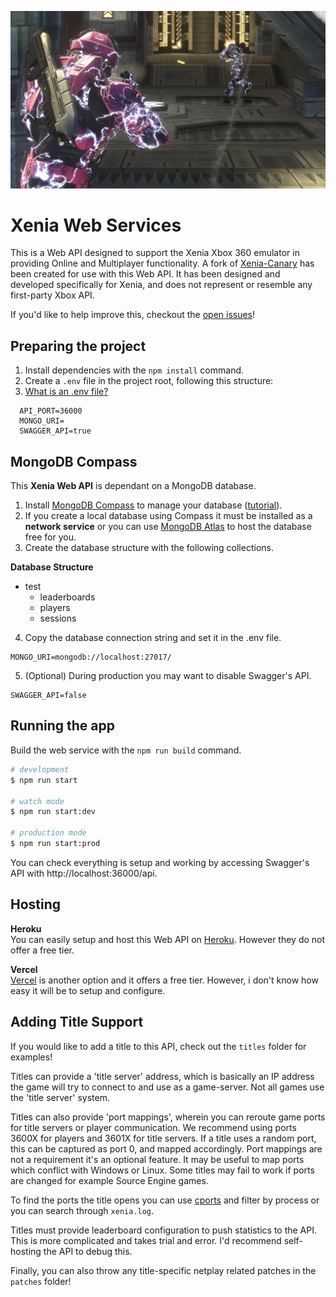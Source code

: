 ![hero](hero.jpg)
# Xenia Web Services

This is a Web API designed to support the Xenia Xbox 360 emulator in providing Online and Multiplayer functionality. A fork of [Xenia-Canary](https://github.com/AdrianCassar/xenia-canary/tree/netplay_upnp_canary_experimental#netplay-fork) has been created for use with this Web API.
It has been designed and developed specifically for Xenia, and does not represent or resemble any first-party Xbox API.

If you'd like to help improve this, checkout the [open issues](https://github.com/ahnewark/Xenia-WebServices/issues)!

## Preparing the project

1. Install dependencies with the `npm install` command.
2. Create a `.env` file in the project root, following this structure:
3. [What is an .env file?](https://devcenter.heroku.com/articles/heroku-local#set-up-your-local-environment-variables)

```env
  API_PORT=36000
  MONGO_URI=
  SWAGGER_API=true
```

## MongoDB Compass
This **Xenia Web API** is dependant on a MongoDB database.

1. Install [MongoDB Compass](https://www.mongodb.com/try/download/compass) to manage your database ([tutorial](https://www.youtube.com/watch?v=gDOKSgqM-bQ)).
2. If you create a local database using Compass it must be installed as a **network service** or you can use [MongoDB Atlas](https://www.mongodb.com/atlas/database) to host the database free for you.
3. Create the database structure with the following collections.

**Database Structure**
- test
  - leaderboards
  - players
  - sessions

4. Copy the database connection string and set it in the .env file.

```
MONGO_URI=mongodb://localhost:27017/
```

5. (Optional) During production you may want to disable Swagger's API.

```
SWAGGER_API=false
```

## Running the app

Build the web service with the `npm run build` command.

```bash
# development
$ npm run start

# watch mode
$ npm run start:dev

# production mode
$ npm run start:prod
```

You can check everything is setup and working by accessing Swagger's API with http://localhost:36000/api.

## Hosting

**Heroku**\
You can easily setup and host this Web API on [Heroku](https://www.heroku.com/). However they do not offer a free tier.

**Vercel**\
[Vercel](https://vercel.com/) is another option and it offers a free tier. However, i don't know how easy it will be to setup and configure.

## Adding Title Support

If you would like to add a title to this API, check out the `titles` folder for examples!

Titles can provide a 'title server' address, which is basically an IP address the game will try to connect to and use as a game-server. Not all games use the 'title server' system.

Titles can also provide 'port mappings', wherein you can reroute game ports for title servers or player communication. We recommend using ports 3600X for players and 3601X for title servers. If a title uses a random port, this can be captured as port 0, and mapped accordingly. Port mappings are not a requirement it's an optional feature. It may be useful to map ports which conflict with Windows or Linux. Some titles may fail to work if ports are changed for example Source Engine games.

To find the ports the title opens you can use [cports](https://www.nirsoft.net/utils/cports.html) and filter by process or you can search through ```xenia.log```.

Titles must provide leaderboard configuration to push statistics to the API. This is more complicated and takes trial and error. I'd recommend self-hosting the API to debug this.

Finally, you can also throw any title-specific netplay related patches in the `patches` folder!
